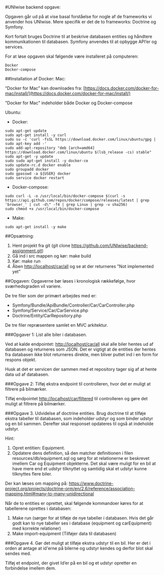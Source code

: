 #UNIwise backend opgave:

Opgaven går ud på at vise basal forståelse for nogle af de frameworks vi anvender hos UNIwise. Mere specifik er det de to frameworks: Doctrine og Symfony. 

Kort fortalt bruges Doctrine til at beskrive databasen entities og håndtere kommunikationen til databasen. Symfony anvendes til at opbygge API’er og services. 

For at løse opgaven skal følgende være installeret på computeren: 
```
Docker
Docker-compose
```

##Installation af Docker:
Mac:

“Docker for Mac” kan downloades fra: 
[https://docs.docker.com/docker-for-mac/install/](https://docs.docker.com/docker-for-mac/install/)

"Docker for Mac" indeholder både Docker og Docker-compose 

Ubuntu: 

* Docker:  
```
sudo apt-get update
sudo apt-get install -y curl
sudo su -c 'curl -fsSL https://download.docker.com/linux/ubuntu/gpg | sudo apt-key add -'
sudo add-apt-repository "deb [arch=amd64] https://download.docker.com/linux/ubuntu $(lsb_release -cs) stable"
sudo apt-get -y update
sudo sudo apt-get install -y docker-ce
sudo update-rc.d docker enable
sudo groupadd docker
sudo gpasswd -a ${USER} docker
sudo service docker restart
```

* Docker-compose:  
```
sudo curl -L -o /usr/local/bin/docker-compose $(curl -s https://api.github.com/repos/docker/compose/releases/latest | grep 'browser_' | cut -d\" -f4 | grep Linux | grep -v sha256)
sudo chmod +x /usr/local/bin/docker-compose
```

* Make:
```
sudo apt-get install -y make
```

##Opsætning: 
1. Hent projekt fra git (git clone https://github.com/UNIwise/backend-assignment.git)
2. Gå ind i src mappen og kør: make build
3. Kør: make run
4. Åben [http://localhost/car/all](http://localhost/car/all) og se at der returneres "Not implemented yet"
  
##Opgaven:
Opgaverne bør løses i kronologisk rækkefølge, hvor sværhedsgraden vil variere.

De tre filer som der primært arbejdes med er:
- Symfony/Bundle/ApiBundle/Controller/Car/CarController.php
- Symfony/Service/Car/CarService.php
- Doctrine/Entity/CarRepository.php

De tre filer repræsentere samlet en MVC arkitektur.  

###Opgaver 1: List alle biler i databasen. 

Ved at kalde endpointet: [http://localhost/car/all](http://localhost/car/all) skal alle biler hentes ud af databasen og returneres som JSON. Det er vigtigt at de entities der hentes fra databasen ikke blot returneres direkte, men bliver puttet ind i en form for respons objekt. 

Husk at det er servicen der sammen med et repository tager sig af at hente data ud af databasen. 

###Opgave 2: Tilføj ekstra endpoint til controlleren, hvor det er muligt at filtrere på bilmærker. 

Tilføj endpointet [http://localhost/car/filtered](http://localhost/car/filtered) til controlleren og gøre det muligt at filtrere på bilmærker.

###Opgave 3. Udvidelse af doctrine entities. 
Brug doctrine til at tilføje ekstra tabeller til databasen, som indeholder udstyr og som binder udstyr og en bil sammen. Derefter skal responset opdateres til også at indeholde udstyr. 

Hint: 
1) Opret entitien: Equipment. 
2) Opdatere dens definition, så den matcher definitionen i filen resources/db/equipment.sql og sørg for at relationerne er beskrevet imellem Car og Equipment objekterne. Det skal være muligt for en bil at have mere end et udstyr tilknyttet og samtidig skal et udstyr kunne tilknyttes flere biler. 

Der kan læses om mapping på: 
https://www.doctrine-project.org/projects/doctrine-orm/en/2.6/reference/association-mapping.html#many-to-many-unidirectional

Når de to entities er oprettet, skal følgende kommandoer køres for at tabellerene oprettes i databasen:
1) Make run (sørger for at tilføje de nye tabeller i databasen. Hvis det går godt kan to nye tabeller ses i database (equipment og carEquipment) med korrekte relationer)
2) Make import-equipment (Tilføjer data til databasen)

###Opgave 4. Gør det muligt at tilføje ekstra udstyr til en bil. 
Her er det i orden at antage at id'erne på bilerne og udstyr kendes og derfor blot skal sendes med. 

Tilføj et endpoint, der givet Id’er på en bil og et udstyr opretter en forbindelse imellem dem. 

